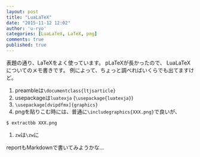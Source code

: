 ```yaml
---
layout: post
title: "LuaLaTeX"
date: "2015-11-12 12:02"
author: 'u-ryo'
categories: [LuaLaTeX, LaTeX, png]
comments: true
published: true
---
```

表題の通り、LaTeXをよく使っています。
pLaTeXが長かったので、
LuaLaTeXについてのメモ書きです。
例によって、ちょっと調べればいくらでも出てますけど。

1. preambleは`\documentclass{ltjsarticle}`
2. usepackageは`luatexja` (`\usepackage{luatexja}`)
3. `\usepackage[dvipdfmx]{graphics}`
4. pngを貼りこむ時には、普通に`\includegraphics{XXX.png}`で良いが、
```
$ extractbb XXX.png
```
1. `zw`は`\zw`に

reportもMarkdownで書いてみようかな...
